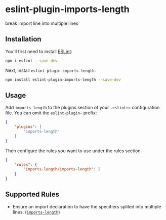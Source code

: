 # eslint-plugin-imports-length

break import line into multiple lines

## Installation

You'll first need to install [ESLint](https://eslint.org/):

```sh
npm i eslint --save-dev
```

Next, install `eslint-plugin-imports-length`:

```sh
npm install eslint-plugin-imports-length --save-dev
```

## Usage

Add `imports-length` to the plugins section of your `.eslintrc` configuration file. You can omit the `eslint-plugin-` prefix:

```json
{
    "plugins": [
        "imports-length"
    ]
}
```


Then configure the rules you want to use under the rules section.

```json
{
    "rules": {
        "imports-length/imports-length": 2
    }
}
```

## Supported Rules

* Ensure an import declaration to have the specifiers splited into multiple lines. ([`imports-length`])

[`imports-length`]: ./docs/rules/imports-length.md


